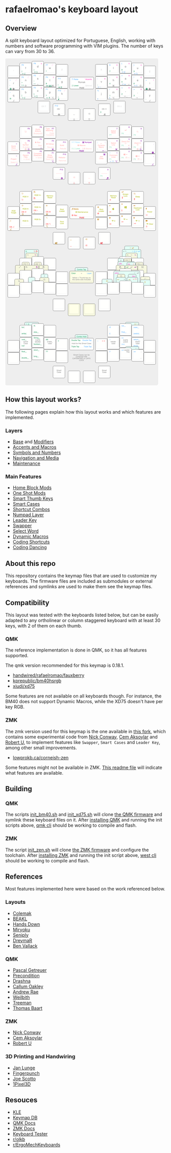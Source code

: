 # rafaelromao's keyboard layout
 
## Overview

A split keyboard layout optimized for Portuguese, English, working with numbers and software programming with VIM plugins. The number of keys can vary from 30 to 36.

![img](img/overview.png)

## How this layout works?

The following pages explain how this layout works and which features are implemented.

### Layers

- [Base](docs/base.md) and [Modifiers](docs/modifiers.md)
- [Accents and Macros](docs/macros.md)
- [Symbols and Numbers](docs/symbols.md)
- [Navigation and Media](docs/navigation.md)
- [Maintenance](docs/maintenance.md)

### Main Features

- [Home Block Mods](docs/modifiers.md#home-block-modifiers)
- [One Shot Mods](docs/modifiers.md#one-shot-modifiers)
- [Smart Thumb Keys](docs/base.md#smart-thumb-keys)
- [Smart Cases](docs/modifiers.md#smart-cases)
- [Shortcut Combos](docs/base.md#base-layer-combos)
- [Numpad Layer](docs/symbols.md#numpad)
- [Leader Key](docs/macros.md#leader-key)
- [Swapper](docs/macros.md#swapper)
- [Select Word](docs/macros.md#select-word)
- [Dynamic Macros](docs/macros.md#dynamic-macros)
- [Coding Shortcuts](docs/macros.md#coding-shortcuts)
- [Coding Dancing](docs/symbols.md#coding-dancing)

## About this repo

This repository contains the keymap files that are used to customize my keyboards. The firmware files are included as submodules or external references and symlinks are used to make them see the keymap files.

## Compatibility

This layout was tested with the keyboards listed below, but can be easily adapted to any ortholinear or column staggered keyboard with at least 30 keys, with 2 of them on each thumb.

### QMK

The reference implementation is done in QMK, so it has all features supported.

The qmk version recommended for this keymap is 0.18.1.

- [handwired/rafaelromao/fauxberry](https://github.com/rafaelromao/keyboards/blob/main/src/qmk/keyboards/handwired/rafaelromao/fauxberry/readme.md)
- [kprepublic/bm40hsrgb](src/qmk/keyboards/kprepublic/bm40hsrgb/keymaps/rafaelromao/readme.md)
- [xiudi/xd75](src/qmk/keyboards/xiudi/xd75/keymaps/rafaelromao/readme.md)

Some features are not available on all keyboards though. For instance, the BM40 does not support Dynamic Macros, while the XD75 doesn't have per key RGB.

### ZMK

The zmk version used for this keymap is the one available in [this fork](https://github.com/rafaelromao/zmk/tree/rafaelromao/main), which contains some experimental code from [Nick Conway](https://github.com/nickconway/zmk-config), [Cem Aksoylar](https://github.com/caksoylar/zmk-config ) and [Robert U](https://github.com/urob/zmk-config), to implement features like `Swapper`, `Smart Cases` and `Leader Key`, among other small improvements.

- [lowprokb.ca/corneish-zen](src/zmk/keyboards/lowprokb.ca/corneish-zen/readme.md)

Some features might not be available in ZMK. [This readme file](https://github.com/rafaelromao/keyboards/blob/main/src/zmk/config/rafaelromao/readme.md) will indicate what features are available.

## Building

### QMK

The scripts [init_bm40.sh](init_bm40.sh) and [init_xd75.sh](init_xd75.sh) will clone [the QMK firmware](https://github.com/qmk/qmk_firmware) and symlink these keyboard files on it.
After [installing QMK](https://docs.qmk.fm/#/newbs_getting_started) and running the init scripts above, [qmk cli](https://docs.qmk.fm/#/cli) should be working to compile and flash.

### ZMK

The script [init_zen.sh](init_zen.sh) will clone [the ZMK firmware](https://github.com/LOWPROKB/zmk) and configure the toolchain.
After [installing ZMK](https://zmk.dev/docs/development/setup) and running the init script above, [west cli](https://zmk.dev/docs/development/build-flash) should be working to compile and flash.

## References

Most features implemented here were based on the work referenced below.

### Layouts
- [Colemak](https://colemak.org)
- [BEAKL](https://ieants.cc/beakl)
- [Hands Down](https://sites.google.com/alanreiser.com/handsdown/home)
- [Miryoku](https://github.com/manna-harbour/miryoku)
- [Seniply](https://stevep99.github.io/seniply)
- [DreymaR](https://dreymar.colemak.org)
- [Ben Vallack](https://youtube.com/c/BenVallack)

### QMK
- [Pascal Getreuer](https://github.com/getreuer/qmk-keymap)
- [Precondition](https://github.com/precondition/dactyl-manuform-keymap)
- [Drashna](https://github.com/qmk/qmk_firmware/tree/master/users/drashna)
- [Callum Oakley](https://github.com/callum-oakley/qmk_firmware/tree/master/users/callum)
- [Andrew Rae](https://github.com/andrewjrae/kyria-keymap)
- [Weilbith](https://github.com/weilbith/keyboard_firmware)
- [Treeman](https://github.com/treeman/qmk_firmware/tree/master/keyboards/ferris/keymaps/treeman)
- [Thomas Baart](https://thomasbaart.nl/category/mechanical-keyboards/firmware/qmk)

### ZMK
- [Nick Conway](https://github.com/nickconway/zmk-config)
- [Cem Aksoylar](https://github.com/caksoylar/zmk-config )
- [Robert U](https://github.com/urob/zmk-config)

### 3D Printing and Handwiring
- [Jan Lunge](https://m.youtube.com/@JanLunge)
- [Fingerpunch](http://fingerpunch.xyz)
- [Joe Scotto](https://www.youtube.com/@joe_scotto)
- [1Pixel3D](https://www.instagram.com/1pixel3d) 

## Resouces

- [KLE](http://www.keyboard-layout-editor.com/#/gists/38f4435ff9a10256d9a7e1a0645c2fec)
- [Keymap DB](https://keymapdb.com/rafaelromao/)
- [QMK Docs](https://docs.qmk.fm)
- [ZMK Docs](https://zmk.dev/docs)
- [Keyboard Tester](https://config.qmk.fm/#/test)
- [r/olkb](https://www.reddit.com/r/olkb)
- [r/ErgoMechKeyboards](https://www.reddit.com/r/ErgoMechKeyboards)
